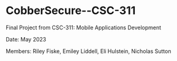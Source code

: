 # CobberSecure--CSC-311
Final Project from CSC-311: Mobile Applications Development

Date: May 2023

Members: Riley Fiske, Emiley Liddell, Eli Hulstein, Nicholas Sutton